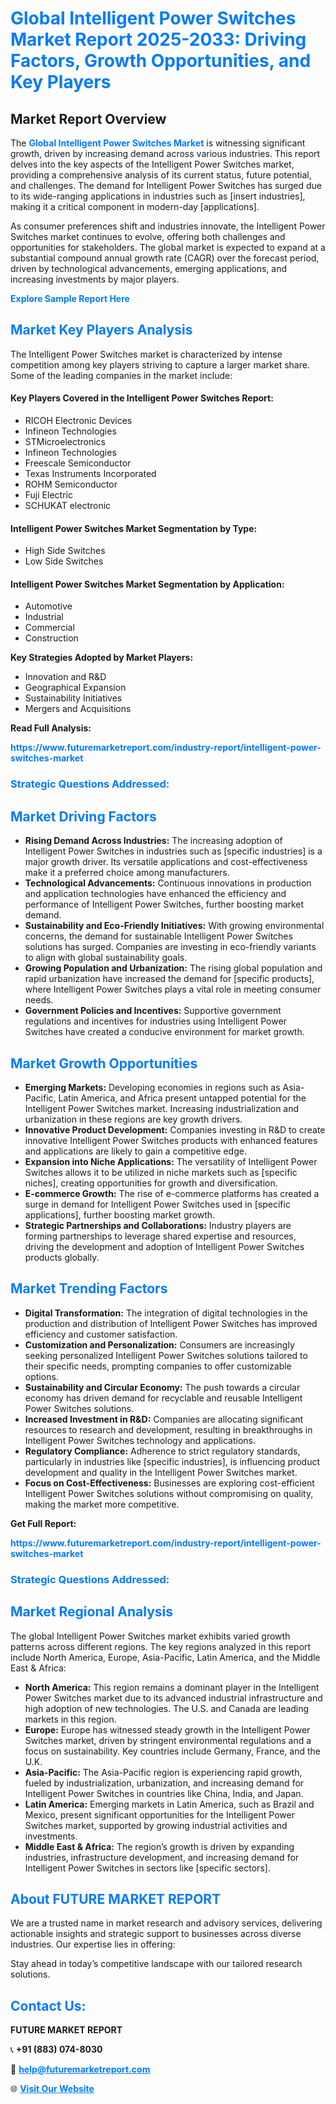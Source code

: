 <h1 style="color: #007BFF;">Global Intelligent Power Switches Market Report 2025-2033: Driving Factors, Growth Opportunities, and Key Players</h1>

<section id="overview">
<h2>Market Report Overview</h2>
<p>The <a href="https://www.futuremarketreport.com/industry-report/intelligent-power-switches-market" style="color: #007BFF; text-decoration: none;"><strong>Global Intelligent Power Switches Market</strong></a> is witnessing significant growth, driven by increasing demand across various industries. This report delves into the key aspects of the Intelligent Power Switches market, providing a comprehensive analysis of its current status, future potential, and challenges. The demand for Intelligent Power Switches has surged due to its wide-ranging applications in industries such as [insert industries], making it a critical component in modern-day [applications].</p>
<p>As consumer preferences shift and industries innovate, the Intelligent Power Switches market continues to evolve, offering both challenges and opportunities for stakeholders. The global market is expected to expand at a substantial compound annual growth rate (CAGR) over the forecast period, driven by technological advancements, emerging applications, and increasing investments by major players.</p>
</section>

<section id="overview">
<p><a href="https://www.futuremarketreport.com/request-sample/reportId=46602" style="color: #007BFF; text-decoration: none;"><strong>Explore Sample Report Here</strong></a></p>
</section>

<section id="key-players">
<h2 style="color: #007BFF;">Market Key Players Analysis</h2>
<p>The Intelligent Power Switches market is characterized by intense competition among key players striving to capture a larger market share. Some of the leading companies in the market include:</p>
<h4>Key Players Covered in the Intelligent Power Switches Report:</h4>
<ul><li>RICOH Electronic Devices</li><li>Infineon Technologies</li><li>STMicroelectronics</li><li>Infineon Technologies</li><li>Freescale Semiconductor</li><li>Texas Instruments Incorporated</li><li>ROHM Semiconductor</li><li>Fuji Electric</li><li>SCHUKAT electronic</li></ul>
<h4>Intelligent Power Switches Market Segmentation by Type:</h4>
<ul><li>High Side Switches</li><li>Low Side Switches</li></ul>

<h4>Intelligent Power Switches Market Segmentation by Application:</h4>
<ul><li>Automotive</li><li>Industrial</li><li>Commercial</li><li>Construction</li></ul>
<p><strong>Key Strategies Adopted by Market Players:</strong></p>
<ul>
<li>Innovation and R&D</li>
<li>Geographical Expansion</li>
<li>Sustainability Initiatives</li>
<li>Mergers and Acquisitions</li>
</ul>
</section>

<section>
<p><strong>Read Full Analysis: </strong></p><a href="https://www.futuremarketreport.com/industry-report/intelligent-power-switches-market" style="color: #007BFF; text-decoration: none;"><strong>https://www.futuremarketreport.com/industry-report/intelligent-power-switches-market</strong></a>
<h3 style="color: #007BFF;">Strategic Questions Addressed:</h3>
</section>

<section id="driving-factors">
<h2 style="color: #007BFF;">Market Driving Factors</h2>
<ul>
<li><strong>Rising Demand Across Industries:</strong> The increasing adoption of Intelligent Power Switches in industries such as [specific industries] is a major growth driver. Its versatile applications and cost-effectiveness make it a preferred choice among manufacturers.</li>
<li><strong>Technological Advancements:</strong> Continuous innovations in production and application technologies have enhanced the efficiency and performance of Intelligent Power Switches, further boosting market demand.</li>
<li><strong>Sustainability and Eco-Friendly Initiatives:</strong> With growing environmental concerns, the demand for sustainable Intelligent Power Switches solutions has surged. Companies are investing in eco-friendly variants to align with global sustainability goals.</li>
<li><strong>Growing Population and Urbanization:</strong> The rising global population and rapid urbanization have increased the demand for [specific products], where Intelligent Power Switches plays a vital role in meeting consumer needs.</li>
<li><strong>Government Policies and Incentives:</strong> Supportive government regulations and incentives for industries using Intelligent Power Switches have created a conducive environment for market growth.</li>
</ul>
</section>

<section id="growth-opportunities">
<h2 style="color: #007BFF;">Market Growth Opportunities</h2>
<ul>
<li><strong>Emerging Markets:</strong> Developing economies in regions such as Asia-Pacific, Latin America, and Africa present untapped potential for the Intelligent Power Switches market. Increasing industrialization and urbanization in these regions are key growth drivers.</li>
<li><strong>Innovative Product Development:</strong> Companies investing in R&D to create innovative Intelligent Power Switches products with enhanced features and applications are likely to gain a competitive edge.</li>
<li><strong>Expansion into Niche Applications:</strong> The versatility of Intelligent Power Switches allows it to be utilized in niche markets such as [specific niches], creating opportunities for growth and diversification.</li>
<li><strong>E-commerce Growth:</strong> The rise of e-commerce platforms has created a surge in demand for Intelligent Power Switches used in [specific applications], further boosting market growth.</li>
<li><strong>Strategic Partnerships and Collaborations:</strong> Industry players are forming partnerships to leverage shared expertise and resources, driving the development and adoption of Intelligent Power Switches products globally.</li>
</ul>
</section>

<section id="trending-factors">
<h2 style="color: #007BFF;">Market Trending Factors</h2>
<ul>
<li><strong>Digital Transformation:</strong> The integration of digital technologies in the production and distribution of Intelligent Power Switches has improved efficiency and customer satisfaction.</li>
<li><strong>Customization and Personalization:</strong> Consumers are increasingly seeking personalized Intelligent Power Switches solutions tailored to their specific needs, prompting companies to offer customizable options.</li>
<li><strong>Sustainability and Circular Economy:</strong> The push towards a circular economy has driven demand for recyclable and reusable Intelligent Power Switches solutions.</li>
<li><strong>Increased Investment in R&D:</strong> Companies are allocating significant resources to research and development, resulting in breakthroughs in Intelligent Power Switches technology and applications.</li>
<li><strong>Regulatory Compliance:</strong> Adherence to strict regulatory standards, particularly in industries like [specific industries], is influencing product development and quality in the Intelligent Power Switches market.</li>
<li><strong>Focus on Cost-Effectiveness:</strong> Businesses are exploring cost-efficient Intelligent Power Switches solutions without compromising on quality, making the market more competitive.</li>
</ul>
</section>

<section>
<p><strong>Get Full Report: </strong></p><a href="https://www.futuremarketreport.com/industry-report/intelligent-power-switches-market" style="color: #007BFF; text-decoration: none;"><strong>https://www.futuremarketreport.com/industry-report/intelligent-power-switches-market</strong></a>
<h3 style="color: #007BFF;">Strategic Questions Addressed:</h3>
</section>


<section id="regional-analysis">
<h2 style="color: #007BFF;">Market Regional Analysis</h2>
<p>The global Intelligent Power Switches market exhibits varied growth patterns across different regions. The key regions analyzed in this report include North America, Europe, Asia-Pacific, Latin America, and the Middle East & Africa:</p>
<ul>
<li><strong>North America:</strong> This region remains a dominant player in the Intelligent Power Switches market due to its advanced industrial infrastructure and high adoption of new technologies. The U.S. and Canada are leading markets in this region.</li>
<li><strong>Europe:</strong> Europe has witnessed steady growth in the Intelligent Power Switches market, driven by stringent environmental regulations and a focus on sustainability. Key countries include Germany, France, and the U.K.</li>
<li><strong>Asia-Pacific:</strong> The Asia-Pacific region is experiencing rapid growth, fueled by industrialization, urbanization, and increasing demand for Intelligent Power Switches in countries like China, India, and Japan.</li>
<li><strong>Latin America:</strong> Emerging markets in Latin America, such as Brazil and Mexico, present significant opportunities for the Intelligent Power Switches market, supported by growing industrial activities and investments.</li>
<li><strong>Middle East & Africa:</strong> The region’s growth is driven by expanding industries, infrastructure development, and increasing demand for Intelligent Power Switches in sectors like [specific sectors].</li>
</ul>
</section>

<footer>
<h2 style="color: #007BFF;">About FUTURE MARKET REPORT</h2>
<p>We are a trusted name in market research and advisory services, delivering actionable insights and strategic support to businesses across diverse industries. Our expertise lies in offering:</p>

<p>Stay ahead in today’s competitive landscape with our tailored research solutions.</p>

<h2 style="color: #007BFF;">Contact Us:</h2>
<p><strong>FUTURE MARKET REPORT</strong></p>
<p>📞 <strong>+91 (883) 074-8030</strong></p>
<p>📧 <strong><a href="mailto:help@futuremarketreport.com" style="color: #007BFF;">help@futuremarketreport.com</a></strong></p>
<p>🌐 <strong><a href="https://www.futuremarketreport.com/" style="color: #007BFF;">Visit Our Website</a></strong></p>
</footer>